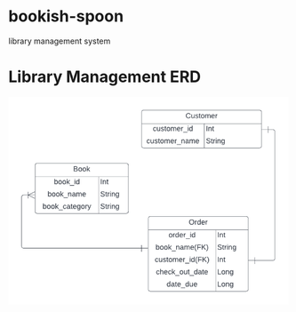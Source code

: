 # bookish-spoon
library management system

# Library Management ERD
![library entity realtionship diagrm](https://github.com/wmujahid/bookish-spoon/blob/main/readme-resources/Library-ERD.png?raw=true)
